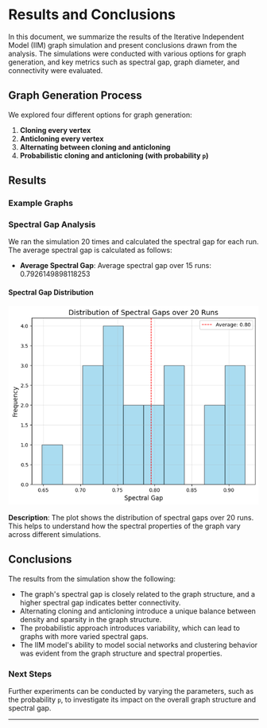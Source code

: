 # Results and Conclusions 

In this document, we summarize the results of the Iterative Independent Model (IIM) graph simulation and present conclusions drawn from the analysis. The simulations were conducted with various options for graph generation, and key metrics such as spectral gap, graph diameter, and connectivity were evaluated.

## Graph Generation Process

We explored four different options for graph generation:

1. **Cloning every vertex** 
2. **Anticloning every vertex** 
3. **Alternating between cloning and anticloning** 
4. **Probabilistic cloning and anticloning (with probability `p`)**

## Results

### Example Graphs


### Spectral Gap Analysis

We ran the simulation 20 times and calculated the spectral gap for each run. The average spectral gap is calculated as follows:

- **Average Spectral Gap**: Average spectral gap over 15 runs: 0.7926149898118253

#### Spectral Gap Distribution
![Spectral Gap Distribution](images/spectral_gap_distribution.png)

**Description**: The plot shows the distribution of spectral gaps over 20 runs. This helps to understand how the spectral properties of the graph vary across different simulations.

## Conclusions

The results from the simulation show the following:

- The graph's spectral gap is closely related to the graph structure, and a higher spectral gap indicates better connectivity.
- Alternating cloning and anticloning introduce a unique balance between density and sparsity in the graph structure.
- The probabilistic approach introduces variability, which can lead to graphs with more varied spectral gaps.
- The IIM model's ability to model social networks and clustering behavior was evident from the graph structure and spectral properties.

### Next Steps

Further experiments can be conducted by varying the parameters, such as the probability `p`, to investigate its impact on the overall graph structure and spectral gap.

---



